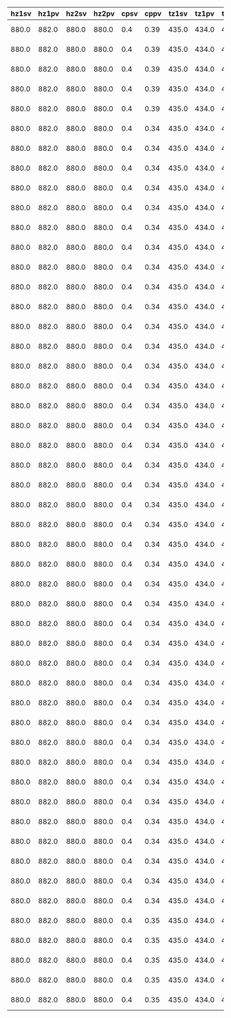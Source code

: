 |hz1sv|hz1pv|hz2sv|hz2pv|cpsv|cppv|tz1sv|tz1pv|tz2sv|tz2pv|deppv|oilpv|postpv|dephz|hardhz|oilhz|posthz|temphz|hz1ht|hz1lt|hz2ht|hz2lt|cph|cpl|oiltemphigh|oillevelhigh|oillevellow|hz1hfail|hz2hfail|hardconfail|hardcontraip|oilconfail|oilcontraip|hz1fanfail|hz2fanfail|hz1fantrip|hz2fantrip|tz1ht|tz1lt|tz2ht|tz2lt|tempconfail|tempcontraip|tz1fanfail|tz2fanfail|tz1fantrip|tz2fantrip|sp1|sp2|sp3|sp4|sp5|sp6|sp7|sp8|sp9|sp10|sp11|sp12|sp15|sp16|sp17|sp18|sp19|sp20|id|created_timestamp|
|-----|-----|-----|-----|----|----|-----|-----|-----|-----|-----|-----|------|-----|------|-----|------|------|-----|-----|-----|-----|---|---|-----------|------------|-----------|--------|--------|-----------|------------|----------|-----------|----------|----------|----------|----------|-----|-----|-----|-----|-----------|------------|----------|----------|----------|----------|---|---|---|---|---|---|---|---|---|----|----|----|----|----|----|----|----|----|--|-----------------|
|880.0|882.0|880.0|880.0|0.4|0.39|435.0|434.0|435.0|434.0|48.0|64.0|44.0|32.0|30.0|35.0|40.0|40.0|0.0|0.0|0.0|0.0|0.0|0.0|false|false|false|false|false|false|false|false|false|false|true|false|false|0.0|0.0|0.0|0.0|false|false|false|false|false|false|||||||||||||||||||245722|2025-05-26 13:48:17.927|
|880.0|882.0|880.0|880.0|0.4|0.39|435.0|434.0|435.0|434.0|48.0|64.0|44.0|32.0|30.0|35.0|40.0|40.0|0.0|0.0|0.0|0.0|0.0|0.0|false|false|false|false|false|false|false|false|false|false|true|false|false|0.0|0.0|0.0|0.0|false|false|false|false|false|false|||||||||||||||||||245721|2025-05-26 13:48:16.920|
|880.0|882.0|880.0|880.0|0.4|0.39|435.0|434.0|435.0|434.0|48.0|64.0|44.0|32.0|30.0|35.0|40.0|40.0|0.0|0.0|0.0|0.0|0.0|0.0|false|false|false|false|false|false|false|false|false|false|true|false|false|0.0|0.0|0.0|0.0|false|false|false|false|false|false|||||||||||||||||||245720|2025-05-26 13:48:15.930|
|880.0|882.0|880.0|880.0|0.4|0.39|435.0|434.0|435.0|434.0|48.0|64.0|44.0|32.0|30.0|35.0|40.0|40.0|0.0|0.0|0.0|0.0|0.0|0.0|false|false|false|false|false|false|false|false|false|false|true|false|false|0.0|0.0|0.0|0.0|false|false|false|false|false|false|||||||||||||||||||245719|2025-05-26 13:48:14.923|
|880.0|882.0|880.0|880.0|0.4|0.39|435.0|434.0|435.0|434.0|48.0|64.0|44.0|32.0|30.0|35.0|40.0|40.0|0.0|0.0|0.0|0.0|0.0|0.0|false|false|false|false|false|false|false|false|false|false|true|false|false|0.0|0.0|0.0|0.0|false|false|false|false|false|false|||||||||||||||||||245718|2025-05-26 13:48:13.910|
|880.0|882.0|880.0|880.0|0.4|0.34|435.0|434.0|435.0|434.0|48.0|64.0|44.0|32.0|30.0|35.0|40.0|40.0|0.0|0.0|0.0|0.0|0.0|0.0|false|false|false|false|false|false|false|false|false|false|true|false|false|0.0|0.0|0.0|0.0|false|false|false|false|false|false|||||||||||||||||||245717|2025-05-26 13:48:12.917|
|880.0|882.0|880.0|880.0|0.4|0.34|435.0|434.0|435.0|434.0|48.0|64.0|44.0|32.0|30.0|35.0|40.0|40.0|0.0|0.0|0.0|0.0|0.0|0.0|false|false|false|false|false|false|false|false|false|false|true|false|false|0.0|0.0|0.0|0.0|false|false|false|false|false|false|||||||||||||||||||245716|2025-05-26 13:48:11.937|
|880.0|882.0|880.0|880.0|0.4|0.34|435.0|434.0|435.0|434.0|48.0|64.0|44.0|32.0|30.0|35.0|40.0|40.0|0.0|0.0|0.0|0.0|0.0|0.0|false|false|false|false|false|false|false|false|false|false|true|false|false|0.0|0.0|0.0|0.0|false|false|false|false|false|false|||||||||||||||||||245715|2025-05-26 13:48:10.917|
|880.0|882.0|880.0|880.0|0.4|0.34|435.0|434.0|435.0|434.0|48.0|64.0|44.0|32.0|30.0|35.0|40.0|40.0|0.0|0.0|0.0|0.0|0.0|0.0|false|false|false|false|false|false|false|false|false|false|true|false|false|0.0|0.0|0.0|0.0|false|false|false|false|false|false|||||||||||||||||||245714|2025-05-26 13:48:09.930|
|880.0|882.0|880.0|880.0|0.4|0.34|435.0|434.0|435.0|434.0|48.0|64.0|44.0|32.0|30.0|35.0|40.0|40.0|0.0|0.0|0.0|0.0|0.0|0.0|false|false|false|false|false|false|false|false|false|false|true|false|false|0.0|0.0|0.0|0.0|false|false|false|false|false|false|||||||||||||||||||245713|2025-05-26 13:48:08.943|
|880.0|882.0|880.0|880.0|0.4|0.34|435.0|434.0|435.0|434.0|48.0|64.0|44.0|32.0|30.0|35.0|40.0|40.0|0.0|0.0|0.0|0.0|0.0|0.0|false|false|false|false|false|false|false|false|false|false|true|false|false|0.0|0.0|0.0|0.0|false|false|false|false|false|false|||||||||||||||||||245712|2025-05-26 13:48:07.927|
|880.0|882.0|880.0|880.0|0.4|0.34|435.0|434.0|435.0|434.0|48.0|64.0|44.0|32.0|30.0|35.0|40.0|40.0|0.0|0.0|0.0|0.0|0.0|0.0|false|false|false|false|false|false|false|false|false|false|true|false|false|0.0|0.0|0.0|0.0|false|false|false|false|false|false|||||||||||||||||||245711|2025-05-26 13:48:06.923|
|880.0|882.0|880.0|880.0|0.4|0.34|435.0|434.0|435.0|434.0|48.0|64.0|44.0|32.0|30.0|35.0|40.0|40.0|0.0|0.0|0.0|0.0|0.0|0.0|false|false|false|false|false|false|false|false|false|false|true|false|false|0.0|0.0|0.0|0.0|false|false|false|false|false|false|||||||||||||||||||245710|2025-05-26 13:48:05.927|
|880.0|882.0|880.0|880.0|0.4|0.34|435.0|434.0|435.0|434.0|48.0|64.0|44.0|32.0|30.0|35.0|40.0|40.0|0.0|0.0|0.0|0.0|0.0|0.0|false|false|false|false|false|false|false|false|false|false|true|false|false|0.0|0.0|0.0|0.0|false|false|false|false|false|false|||||||||||||||||||245709|2025-05-26 13:48:04.917|
|880.0|882.0|880.0|880.0|0.4|0.34|435.0|434.0|435.0|434.0|48.0|64.0|44.0|32.0|30.0|35.0|40.0|40.0|0.0|0.0|0.0|0.0|0.0|0.0|false|false|false|false|false|false|false|false|false|false|true|false|false|0.0|0.0|0.0|0.0|false|false|false|false|false|false|||||||||||||||||||245708|2025-05-26 13:48:03.923|
|880.0|882.0|880.0|880.0|0.4|0.34|435.0|434.0|435.0|434.0|48.0|64.0|44.0|32.0|30.0|35.0|40.0|40.0|0.0|0.0|0.0|0.0|0.0|0.0|false|false|false|false|false|false|false|false|false|false|true|false|false|0.0|0.0|0.0|0.0|false|false|false|false|false|false|||||||||||||||||||245707|2025-05-26 13:48:02.920|
|880.0|882.0|880.0|880.0|0.4|0.34|435.0|434.0|435.0|434.0|48.0|64.0|44.0|32.0|30.0|35.0|40.0|40.0|0.0|0.0|0.0|0.0|0.0|0.0|false|false|false|false|false|false|false|false|false|false|true|false|false|0.0|0.0|0.0|0.0|false|false|false|false|false|false|||||||||||||||||||245706|2025-05-26 13:48:01.917|
|880.0|882.0|880.0|880.0|0.4|0.34|435.0|434.0|435.0|434.0|48.0|64.0|44.0|32.0|30.0|35.0|40.0|40.0|0.0|0.0|0.0|0.0|0.0|0.0|false|false|false|false|false|false|false|false|false|false|true|false|false|0.0|0.0|0.0|0.0|false|false|false|false|false|false|||||||||||||||||||245705|2025-05-26 13:48:00.927|
|880.0|882.0|880.0|880.0|0.4|0.34|435.0|434.0|435.0|434.0|48.0|64.0|44.0|32.0|30.0|35.0|40.0|40.0|0.0|0.0|0.0|0.0|0.0|0.0|false|false|false|false|false|false|false|false|false|false|true|false|false|0.0|0.0|0.0|0.0|false|false|false|false|false|false|||||||||||||||||||245704|2025-05-26 13:47:59.930|
|880.0|882.0|880.0|880.0|0.4|0.34|435.0|434.0|435.0|434.0|48.0|64.0|44.0|32.0|30.0|35.0|40.0|40.0|0.0|0.0|0.0|0.0|0.0|0.0|false|false|false|false|false|false|false|false|false|false|true|false|false|0.0|0.0|0.0|0.0|false|false|false|false|false|false|||||||||||||||||||245703|2025-05-26 13:47:58.920|
|880.0|882.0|880.0|880.0|0.4|0.34|435.0|434.0|435.0|434.0|48.0|64.0|44.0|32.0|30.0|35.0|40.0|40.0|0.0|0.0|0.0|0.0|0.0|0.0|false|false|false|false|false|false|false|false|false|false|true|false|false|0.0|0.0|0.0|0.0|false|false|false|false|false|false|||||||||||||||||||245702|2025-05-26 13:47:57.913|
|880.0|882.0|880.0|880.0|0.4|0.34|435.0|434.0|435.0|434.0|48.0|64.0|44.0|32.0|30.0|35.0|40.0|40.0|0.0|0.0|0.0|0.0|0.0|0.0|false|false|false|false|false|false|false|false|false|false|true|false|false|0.0|0.0|0.0|0.0|false|false|false|false|false|false|||||||||||||||||||245701|2025-05-26 13:47:56.940|
|880.0|882.0|880.0|880.0|0.4|0.34|435.0|434.0|435.0|434.0|48.0|64.0|44.0|32.0|30.0|35.0|40.0|40.0|0.0|0.0|0.0|0.0|0.0|0.0|false|false|false|false|false|false|false|false|false|false|true|false|false|0.0|0.0|0.0|0.0|false|false|false|false|false|false|||||||||||||||||||245700|2025-05-26 13:47:55.920|
|880.0|882.0|880.0|880.0|0.4|0.34|435.0|434.0|435.0|434.0|48.0|64.0|44.0|32.0|30.0|35.0|40.0|40.0|0.0|0.0|0.0|0.0|0.0|0.0|false|false|false|false|false|false|false|false|false|false|true|false|false|0.0|0.0|0.0|0.0|false|false|false|false|false|false|||||||||||||||||||245699|2025-05-26 13:47:54.933|
|880.0|882.0|880.0|880.0|0.4|0.34|435.0|434.0|435.0|434.0|48.0|64.0|44.0|32.0|30.0|35.0|40.0|40.0|0.0|0.0|0.0|0.0|0.0|0.0|false|false|false|false|false|false|false|false|false|false|true|false|false|0.0|0.0|0.0|0.0|false|false|false|false|false|false|||||||||||||||||||245698|2025-05-26 13:47:53.933|
|880.0|882.0|880.0|880.0|0.4|0.34|435.0|434.0|435.0|434.0|48.0|64.0|44.0|32.0|30.0|35.0|40.0|40.0|0.0|0.0|0.0|0.0|0.0|0.0|false|false|false|false|false|false|false|false|false|false|true|false|false|0.0|0.0|0.0|0.0|false|false|false|false|false|false|||||||||||||||||||245697|2025-05-26 13:47:52.930|
|880.0|882.0|880.0|880.0|0.4|0.34|435.0|434.0|435.0|434.0|48.0|64.0|44.0|32.0|30.0|35.0|40.0|40.0|0.0|0.0|0.0|0.0|0.0|0.0|false|false|false|false|false|false|false|false|false|false|true|false|false|0.0|0.0|0.0|0.0|false|false|false|false|false|false|||||||||||||||||||245696|2025-05-26 13:47:51.917|
|880.0|882.0|880.0|880.0|0.4|0.34|435.0|434.0|435.0|434.0|48.0|64.0|44.0|32.0|30.0|35.0|40.0|40.0|0.0|0.0|0.0|0.0|0.0|0.0|false|false|false|false|false|false|false|false|false|false|true|false|false|0.0|0.0|0.0|0.0|false|false|false|false|false|false|||||||||||||||||||245695|2025-05-26 13:47:50.917|
|880.0|882.0|880.0|880.0|0.4|0.34|435.0|434.0|435.0|434.0|48.0|64.0|44.0|32.0|30.0|35.0|40.0|40.0|0.0|0.0|0.0|0.0|0.0|0.0|false|false|false|false|false|false|false|false|false|false|true|false|false|0.0|0.0|0.0|0.0|false|false|false|false|false|false|||||||||||||||||||245694|2025-05-26 13:47:49.910|
|880.0|882.0|880.0|880.0|0.4|0.34|435.0|434.0|435.0|434.0|48.0|64.0|44.0|32.0|30.0|35.0|40.0|40.0|0.0|0.0|0.0|0.0|0.0|0.0|false|false|false|false|false|false|false|false|false|false|true|false|false|0.0|0.0|0.0|0.0|false|false|false|false|false|false|||||||||||||||||||245693|2025-05-26 13:47:48.910|
|880.0|882.0|880.0|880.0|0.4|0.34|435.0|434.0|435.0|434.0|48.0|64.0|44.0|32.0|30.0|35.0|40.0|40.0|0.0|0.0|0.0|0.0|0.0|0.0|false|false|false|false|false|false|false|false|false|false|true|false|false|0.0|0.0|0.0|0.0|false|false|false|false|false|false|||||||||||||||||||245692|2025-05-26 13:47:47.913|
|880.0|882.0|880.0|880.0|0.4|0.34|435.0|434.0|435.0|434.0|48.0|64.0|44.0|32.0|30.0|35.0|40.0|40.0|0.0|0.0|0.0|0.0|0.0|0.0|false|false|false|false|false|false|false|false|false|false|true|false|false|0.0|0.0|0.0|0.0|false|false|false|false|false|false|||||||||||||||||||245691|2025-05-26 13:47:46.913|
|880.0|882.0|880.0|880.0|0.4|0.34|435.0|434.0|435.0|434.0|48.0|64.0|44.0|32.0|30.0|35.0|40.0|40.0|0.0|0.0|0.0|0.0|0.0|0.0|false|false|false|false|false|false|false|false|false|false|true|false|false|0.0|0.0|0.0|0.0|false|false|false|false|false|false|||||||||||||||||||245690|2025-05-26 13:47:45.933|
|880.0|882.0|880.0|880.0|0.4|0.34|435.0|434.0|435.0|434.0|48.0|64.0|44.0|32.0|30.0|35.0|40.0|40.0|0.0|0.0|0.0|0.0|0.0|0.0|false|false|false|false|false|false|false|false|false|false|true|false|false|0.0|0.0|0.0|0.0|false|false|false|false|false|false|||||||||||||||||||245689|2025-05-26 13:47:44.917|
|880.0|882.0|880.0|880.0|0.4|0.34|435.0|434.0|435.0|434.0|48.0|64.0|44.0|32.0|30.0|35.0|40.0|40.0|0.0|0.0|0.0|0.0|0.0|0.0|false|false|false|false|false|false|false|false|false|false|true|false|false|0.0|0.0|0.0|0.0|false|false|false|false|false|false|||||||||||||||||||245688|2025-05-26 13:47:43.930|
|880.0|882.0|880.0|880.0|0.4|0.34|435.0|434.0|435.0|434.0|48.0|64.0|44.0|32.0|30.0|35.0|40.0|40.0|0.0|0.0|0.0|0.0|0.0|0.0|false|false|false|false|false|false|false|false|false|false|true|false|false|0.0|0.0|0.0|0.0|false|false|false|false|false|false|||||||||||||||||||245687|2025-05-26 13:47:42.930|
|880.0|882.0|880.0|880.0|0.4|0.34|435.0|434.0|435.0|434.0|48.0|64.0|44.0|32.0|30.0|35.0|40.0|40.0|0.0|0.0|0.0|0.0|0.0|0.0|false|false|false|false|false|false|false|false|false|false|true|false|false|0.0|0.0|0.0|0.0|false|false|false|false|false|false|||||||||||||||||||245686|2025-05-26 13:47:41.910|
|880.0|882.0|880.0|880.0|0.4|0.34|435.0|434.0|435.0|434.0|48.0|64.0|44.0|32.0|30.0|35.0|40.0|40.0|0.0|0.0|0.0|0.0|0.0|0.0|false|false|false|false|false|false|false|false|false|false|true|false|false|0.0|0.0|0.0|0.0|false|false|false|false|false|false|||||||||||||||||||245685|2025-05-26 13:47:40.950|
|880.0|882.0|880.0|880.0|0.4|0.34|435.0|434.0|435.0|434.0|48.0|64.0|44.0|32.0|30.0|35.0|40.0|40.0|0.0|0.0|0.0|0.0|0.0|0.0|false|false|false|false|false|false|false|false|false|false|true|false|false|0.0|0.0|0.0|0.0|false|false|false|false|false|false|||||||||||||||||||245684|2025-05-26 13:47:39.910|
|880.0|882.0|880.0|880.0|0.4|0.34|435.0|434.0|435.0|434.0|48.0|64.0|44.0|32.0|30.0|35.0|40.0|40.0|0.0|0.0|0.0|0.0|0.0|0.0|false|false|false|false|false|false|false|false|false|false|true|false|false|0.0|0.0|0.0|0.0|false|false|false|false|false|false|||||||||||||||||||245683|2025-05-26 13:47:38.930|
|880.0|882.0|880.0|880.0|0.4|0.34|435.0|434.0|435.0|434.0|48.0|64.0|44.0|32.0|30.0|35.0|40.0|40.0|0.0|0.0|0.0|0.0|0.0|0.0|false|false|false|false|false|false|false|false|false|false|true|false|false|0.0|0.0|0.0|0.0|false|false|false|false|false|false|||||||||||||||||||245682|2025-05-26 13:47:37.930|
|880.0|882.0|880.0|880.0|0.4|0.34|435.0|434.0|435.0|434.0|48.0|64.0|44.0|32.0|30.0|35.0|40.0|40.0|0.0|0.0|0.0|0.0|0.0|0.0|false|false|false|false|false|false|false|false|false|false|true|false|false|0.0|0.0|0.0|0.0|false|false|false|false|false|false|||||||||||||||||||245681|2025-05-26 13:47:36.920|
|880.0|882.0|880.0|880.0|0.4|0.34|435.0|434.0|435.0|434.0|48.0|64.0|44.0|32.0|30.0|35.0|40.0|40.0|0.0|0.0|0.0|0.0|0.0|0.0|false|false|false|false|false|false|false|false|false|false|true|false|false|0.0|0.0|0.0|0.0|false|false|false|false|false|false|||||||||||||||||||245680|2025-05-26 13:47:35.940|
|880.0|882.0|880.0|880.0|0.4|0.34|435.0|434.0|435.0|434.0|48.0|64.0|44.0|32.0|30.0|35.0|40.0|40.0|0.0|0.0|0.0|0.0|0.0|0.0|false|false|false|false|false|false|false|false|false|false|true|false|false|0.0|0.0|0.0|0.0|false|false|false|false|false|false|||||||||||||||||||245679|2025-05-26 13:47:34.930|
|880.0|882.0|880.0|880.0|0.4|0.34|435.0|434.0|435.0|434.0|48.0|64.0|44.0|32.0|30.0|35.0|40.0|40.0|0.0|0.0|0.0|0.0|0.0|0.0|false|false|false|false|false|false|false|false|false|false|true|false|false|0.0|0.0|0.0|0.0|false|false|false|false|false|false|||||||||||||||||||245678|2025-05-26 13:47:33.910|
|880.0|882.0|880.0|880.0|0.4|0.35|435.0|434.0|435.0|434.0|48.0|64.0|44.0|32.0|30.0|35.0|40.0|40.0|0.0|0.0|0.0|0.0|0.0|0.0|false|false|false|false|false|false|false|false|false|false|true|false|false|0.0|0.0|0.0|0.0|false|false|false|false|false|false|||||||||||||||||||245677|2025-05-26 13:47:32.930|
|880.0|882.0|880.0|880.0|0.4|0.35|435.0|434.0|435.0|434.0|48.0|64.0|44.0|32.0|30.0|35.0|40.0|40.0|0.0|0.0|0.0|0.0|0.0|0.0|false|false|false|false|false|false|false|false|false|false|true|false|false|0.0|0.0|0.0|0.0|false|false|false|false|false|false|||||||||||||||||||245676|2025-05-26 13:47:31.920|
|880.0|882.0|880.0|880.0|0.4|0.35|435.0|434.0|435.0|434.0|48.0|64.0|44.0|32.0|30.0|35.0|40.0|40.0|0.0|0.0|0.0|0.0|0.0|0.0|false|false|false|false|false|false|false|false|false|false|true|false|false|0.0|0.0|0.0|0.0|false|false|false|false|false|false|||||||||||||||||||245675|2025-05-26 13:47:30.917|
|880.0|882.0|880.0|880.0|0.4|0.35|435.0|434.0|435.0|434.0|48.0|64.0|44.0|32.0|30.0|35.0|40.0|40.0|0.0|0.0|0.0|0.0|0.0|0.0|false|false|false|false|false|false|false|false|false|false|true|false|false|0.0|0.0|0.0|0.0|false|false|false|false|false|false|||||||||||||||||||245674|2025-05-26 13:47:29.923|
|880.0|882.0|880.0|880.0|0.4|0.35|435.0|434.0|435.0|434.0|48.0|64.0|44.0|32.0|30.0|35.0|40.0|40.0|0.0|0.0|0.0|0.0|0.0|0.0|false|false|false|false|false|false|false|false|false|false|true|false|false|0.0|0.0|0.0|0.0|false|false|false|false|false|false|||||||||||||||||||245673|2025-05-26 13:47:28.910|
